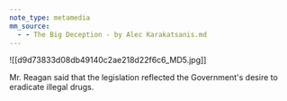 ```yaml
---
note_type: metamedia
mm_source:
  - - The Big Deception - by Alec Karakatsanis.md
---
```


![[d9d73833d08db49140c2ae218d22f6c6_MD5.jpg]]

Mr. Reagan said that the legislation reflected the Government's
desire to eradicate illegal drugs.

